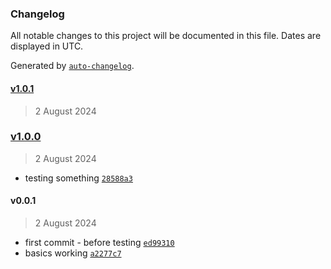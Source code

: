 ### Changelog

All notable changes to this project will be documented in this file. Dates are displayed in UTC.

Generated by [`auto-changelog`](https://github.com/CookPete/auto-changelog).

#### [v1.0.1](https://github.com/PacomeKFP/odoo-dev/compare/v1.0.0...v1.0.1)

> 2 August 2024

### [v1.0.0](https://github.com/PacomeKFP/odoo-dev/compare/v0.0.1...v1.0.0)

> 2 August 2024

- testing something [`28588a3`](https://github.com/PacomeKFP/odoo-dev/commit/28588a36bdb1f8ac473e75c36e6ea9d06f3d592b)

#### v0.0.1

> 2 August 2024

- first commit - before testing [`ed99310`](https://github.com/PacomeKFP/odoo-dev/commit/ed99310f33cf524ec47901d97e6cdc863b599b40)
- basics working [`a2277c7`](https://github.com/PacomeKFP/odoo-dev/commit/a2277c7f6a0e191d105e596e435592374221c276)
